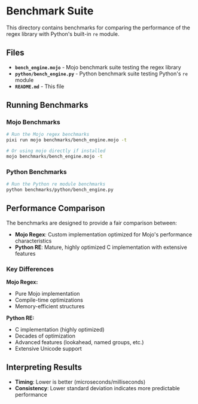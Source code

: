 # Benchmark Suite

This directory contains benchmarks for comparing the performance of the regex library with Python's built-in `re` module.

## Files

- **`bench_engine.mojo`** - Mojo benchmark suite testing the regex library
- **`python/bench_engine.py`** - Python benchmark suite testing Python's `re` module
- **`README.md`** - This file

## Running Benchmarks

### Mojo Benchmarks
```bash
# Run the Mojo regex benchmarks
pixi run mojo benchmarks/bench_engine.mojo -t

# Or using mojo directly if installed
mojo benchmarks/bench_engine.mojo -t
```

### Python Benchmarks
```bash
# Run the Python re module benchmarks
python benchmarks/python/bench_engine.py
```


## Performance Comparison

The benchmarks are designed to provide a fair comparison between:

- **Mojo Regex**: Custom implementation optimized for Mojo's performance characteristics
- **Python RE**: Mature, highly optimized C implementation with extensive features

### Key Differences

**Mojo Regex:**
- Pure Mojo implementation
- Compile-time optimizations
- Memory-efficient structures

**Python RE:**
- C implementation (highly optimized)
- Decades of optimization
- Advanced features (lookahead, named groups, etc.)
- Extensive Unicode support

## Interpreting Results

- **Timing**: Lower is better (microseconds/milliseconds)
- **Consistency**: Lower standard deviation indicates more predictable performance
